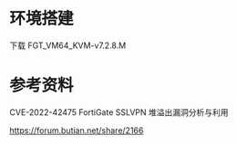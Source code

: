 # 环境搭建

下载 FGT_VM64_KVM-v7.2.8.M

# 参考资料

CVE-2022-42475 FortiGate SSLVPN 堆溢出漏洞分析与利用

https://forum.butian.net/share/2166